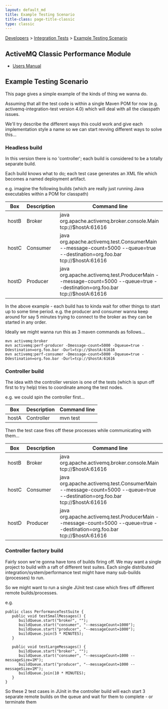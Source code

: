 ```yaml
---
layout: default_md
title: Example Testing Scenario 
title-class: page-title-classic
type: classic
---
```


[Developers](developers) > [Integration Tests](integration-tests) > [Example Testing Scenario](example-testing-scenario)


ActiveMQ Classic Performance Module
---------------------------

*   [Users Manual](activemq-classic-performance-module-users-manual)

Example Testing Scenario
------------------------

This page gives a simple example of the kinds of thing we wanna do.

Assuming that all the test code is within a single Maven POM for now (e.g. activemq-integration-test version 4.0) which will deal with all the classpath issues.

We'll try describe the different ways this could work and give each implementation style a name so we can start revving different ways to solve this...

### Headless build

In this version there is no 'controller'; each build is considered to be a totally separate build.

Each build knows what to do; each test case generates an XML file which becomes a named deployment artifact.

e.g. imagine the following builds (which are really just running Java executables within a POM for classpath)

Box|Description|Command line
---|---|---
hostB|Broker|java org.apache.activemq.broker.console.Main tcp://$hostA:61616
hostC|Consumer|java org.apache.activemq.test.ConsumerMain --message-count=5000 --queue=true --destination=org.foo.bar tcp://$hostA:61616
hostD|Producer|java org.apache.activemq.test.ProducerMain --message-count=5000 --queue=true --destination=org.foo.bar tcp://$hostA:61616

In the above example - each build has to kinda wait for other things to start up to some time period. e.g. the producer and consumer wanna keep around for say 5 minutes trying to connect to the broker as they can be started in any order.

Ideally we might wanna run this as 3 maven commands as follows...
```
mvn activemq:broker
mvn activemq:perf-producer -Dmessage-count=5000 -Dqueue=true -Ddestination=org.foo.bar -Durl=tcp://$hostA:61616
mvn activemq:perf-consumer -Dmessage-count=5000 -Dqueue=true -Ddestination=org.foo.bar -Durl=tcp://$hostA:61616
```
### Controller build

The idea with the controller version is one of the tests (which is spun off first to try help) tries to coordinate among the test nodes.

e.g. we could spin the controller first...

Box|Description|Command line
---|---|---
hostA|Controller|mvn test

Then the test case fires off these processes while communicating with them...

Box|Description|Command line
---|---|---
hostB|Broker|java org.apache.activemq.broker.console.Main tcp://$hostA:61616
hostC|Consumer|java org.apache.activemq.test.ConsumerMain --message-count=5000 --queue=true --destination=org.foo.bar tcp://$hostA:61616
hostD|Producer|java org.apache.activemq.test.ProducerMain --message-count=5000 --queue=true --destination=org.foo.bar tcp://$hostA:61616

### Controller factory build

Fairly soon we're gonna have tons of builds firing off. We may want a single project to build with a raft of different test suites. Each single distributed integration/system/performance test might have many sub-builds (processes) to run.

So we might want to run a single JUnit test case which fires off different remote builds/processes.

e.g.
```
public class PerformanceTestSuite {
   public void testSmallMessages() {
   	  buildQueue.start("broker", "");
   	  buildQueue.start("consumer", "--messageCount=1000");
   	  buildQueue.start("producer", "--messageCount=1000");
   	  buildQueue.join(5 * MINUTES);
   }

   public void testLargeMessages() {
   	  buildQueue.start("broker", "");
   	  buildQueue.start("consumer", "--messageCount=1000 --messageSize=1M");
   	  buildQueue.start("producer", "--messageCount=1000 --messageSize=1M");
   	  buildQueue.join(10 * MINUTES);
   }
}
```
So these 2 test cases in JUnit in the controller build will each start 3 separate remote builds on the queue and wait for them to complete - or terminate them

